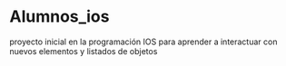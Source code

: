 # Alumnos_ios

proyecto inicial en la programación IOS para aprender a interactuar con nuevos elementos y listados de objetos
